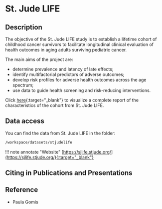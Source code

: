 # St. Jude LIFE

## Description

The objective of the St. Jude LIFE study is to establish a lifetime cohort of childhood cancer survivors to
facilitate longitudinal clinical evaluation of health outcomes in aging adults surviving pediatric cancer.

The main aims of the project are:

- determine prevalence and latency of late effects;
- identify multifactorial predictors of adverse outcomes;
- develop risk profiles for adverse health outcomes across the age spectrum;
- use data to guide health screening and risk-reducing interventions.

Click [here](https://sjlife.stjude.org/study-population.html){:target="_blank"} to visualize a complete report of the
characteristics of the cohort from St. Jude LIFE.

## Data access

You can find the data from St. Jude LIFE in the folder:

```bash
/workspace/datasets/stjudelife
```

!!! note annotate "Website"
 [https://sjlife.stjude.org/](https://sjlife.stjude.org/){:target="_blank"}

## Citing in Publications and Presentations

## Reference

- Paula Gomis
